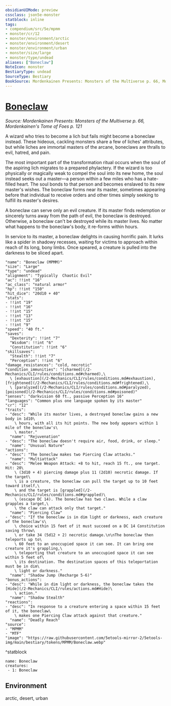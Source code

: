 ```yaml
---
obsidianUIMode: preview
cssclass: json5e-monster
statblock: inline
tags:
- compendium/src/5e/mpmm
- monster/cr/12
- monster/environment/arctic
- monster/environment/desert
- monster/environment/urban
- monster/size/large
- monster/type/undead
aliases: ["Boneclaw"]
NoteIcon: monster
BestiaryType: undead
SourceType: Bestiary
BookSource: Mordenkainen Presents: Monsters of the Multiverse p. 66, Mordenkainen's Tome of Foes p. 121
---
```

# [Boneclaw](2-Mechanics/CLI/bestiary/undead/boneclaw-mpmm.md)
*Source: Mordenkainen Presents: Monsters of the Multiverse p. 66, Mordenkainen's Tome of Foes p. 121*  

A wizard who tries to become a lich but fails might become a boneclaw instead. These hideous, cackling monsters share a few of liches' attributes, but while liches are immortal masters of the arcane, boneclaws are thralls to evil, hatred, and pain.

The most important part of the transformation ritual occurs when the soul of the aspiring lich migrates to a prepared phylactery. If the wizard is too physically or magically weak to compel the soul into its new home, the soul instead seeks out a master—a person within a few miles who has a hate-filled heart. The soul bonds to that person and becomes enslaved to its new master's wishes. The boneclaw forms near its master, sometimes appearing before that individual to receive orders and other times simply seeking to fulfill its master's desires.

A boneclaw can serve only an evil creature. If its master finds redemption or sincerely turns away from the path of evil, the boneclaw is destroyed. Otherwise, a boneclaw can't be destroyed while its master lives. No matter what happens to the boneclaw's body, it re-forms within hours.

In service to its master, a boneclaw delights in causing horrific pain. It lurks like a spider in shadowy recesses, waiting for victims to approach within reach of its long, bony limbs. Once speared, a creature is pulled into the darkness to be sliced apart.

```statblock
"name": "Boneclaw (MPMM)"
"size": "Large"
"type": "undead"
"alignment": "Typically  Chaotic Evil"
"ac": !!int "16"
"ac_class": "natural armor"
"hp": !!int "150"
"hit_dice": "20d10 + 40"
"stats":
- !!int "19"
- !!int "16"
- !!int "15"
- !!int "13"
- !!int "15"
- !!int "9"
"speed": "40 ft."
"saves":
  "Dexterity": !!int "7"
  "Wisdom": !!int "6"
  "Constitution": !!int "6"
"skillsaves":
  "Stealth": !!int "7"
  "Perception": !!int "6"
"damage_resistances": "cold, necrotic"
"condition_immunities": "[charmed](/2-Mechanics/CLI/rules/conditions.md#charmed),\
  \ [exhaustion](/2-Mechanics/CLI/rules/conditions.md#exhaustion), [frightened](/2-Mechanics/CLI/rules/conditions.md#frightened),\
  \ [paralyzed](/2-Mechanics/CLI/rules/conditions.md#paralyzed), [poisoned](/2-Mechanics/CLI/rules/conditions.md#poisoned)"
"senses": "darkvision 60 ft., passive Perception 16"
"languages": "Common plus one language spoken by its master"
"cr": "12"
"traits":
- "desc": "While its master lives, a destroyed boneclaw gains a new body in 1d10\
    \ hours, with all its hit points. The new body appears within 1 mile of the boneclaw's\
    \ master."
  "name": "Rejuvenation"
- "desc": "The boneclaw doesn't require air, food, drink, or sleep."
  "name": "Unusual Nature"
"actions":
- "desc": "The boneclaw makes two Piercing Claw attacks."
  "name": "Multiattack"
- "desc": "Melee Weapon Attack: +8 to hit, reach 15 ft., one target. Hit: 20\
    \ (3d10 + 4) piercing damage plus 11 (2d10) necrotic damage. If the target\
    \ is a creature, the boneclaw can pull the target up to 10 feet toward itself,\
    \ and the target is [grappled](/2-Mechanics/CLI/rules/conditions.md#grappled)\
    \ (escape DC 14). The boneclaw has two claws. While a claw grapples a target,\
    \ the claw can attack only that target."
  "name": "Piercing Claw"
- "desc": "If the boneclaw is in dim light or darkness, each creature of the boneclaw's\
    \ choice within 15 feet of it must succeed on a DC 14 Constitution saving throw\
    \ or take 34 (5d12 + 2) necrotic damage.\n\nThe boneclaw then teleports up to\
    \ 60 feet to an unoccupied space it can see. It can bring one creature it's grappling,\
    \ teleporting that creature to an unoccupied space it can see within 5 feet of\
    \ its destination. The destination spaces of this teleportation must be in dim\
    \ light or darkness."
  "name": "Shadow Jump (Recharge 5-6)"
"bonus_actions":
- "desc": "While in dim light or darkness, the boneclaw takes the [Hide](/2-Mechanics/CLI/rules/actions.md#Hide)\
    \ action."
  "name": "Shadow Stealth"
"reactions":
- "desc": "In response to a creature entering a space within 15 feet of it, the boneclaw\
    \ makes one Piercing Claw attack against that creature."
  "name": "Deadly Reach"
"source":
- "MPMM"
- "MTF"
"image": "https://raw.githubusercontent.com/5etools-mirror-2/5etools-img/main/bestiary/tokens/MPMM/Boneclaw.webp"
```
^statblock

```encounter-table
name: Boneclaw
creatures:
 - 1: Boneclaw
```

## Environment

arctic, desert, urban
